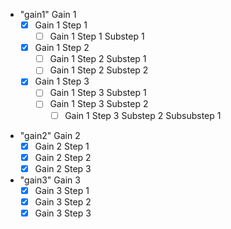 * "gain1" Gain 1
  - [x] Gain 1 Step 1
    - [ ] Gain 1 Step 1 Substep 1
  - [x] Gain 1 Step 2
    - [ ] Gain 1 Step 2 Substep 1
    - [ ] Gain 1 Step 2 Substep 2
  - [x] Gain 1 Step 3
    - [ ] Gain 1 Step 3 Substep 1
    - [ ] Gain 1 Step 3 Substep 2
      - [ ] Gain 1 Step 3 Substep 2 Subsubstep 1
- "gain2" Gain 2
  - [x] Gain 2 Step 1
  - [x] Gain 2 Step 2
  - [x] Gain 2 Step 3
- "gain3" Gain 3
  - [x] Gain 3 Step 1
  - [x] Gain 3 Step 2
  - [x] Gain 3 Step 3
